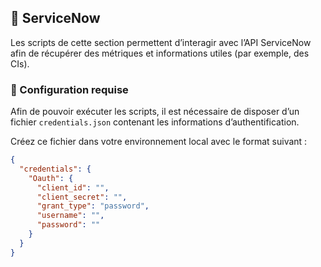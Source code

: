 ## 🔧 ServiceNow

Les scripts de cette section permettent d’interagir avec l’API ServiceNow afin de récupérer des métriques et informations utiles (par exemple, des CIs).  

### 📂 Configuration requise
Afin de pouvoir exécuter les scripts, il est nécessaire de disposer d’un fichier `credentials.json` contenant les informations d’authentification.  

Créez ce fichier dans votre environnement local avec le format suivant :  

```json
{
  "credentials": {
    "Oauth": {
      "client_id": "",
      "client_secret": "",
      "grant_type": "password",
      "username": "",
      "password": ""
    }
  }
}
